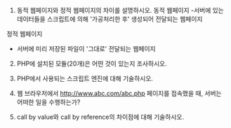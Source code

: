 1. 동적 웹페이지와 정적 웹페이지의 차이를 설명하시오.
동적 웹페이지
-서버에 있는 데이터들을 스크립트에 의해 '가공처리한 후' 생성되어 전달되는 웹페이지

정적 웹페이지
- 서버에 미리 저장된 파일이 '그대로' 전달되는 웹페이지

2. PHP에 설치된 모듈(20개)은 어떤 것이 있는지 조사하시오.

3. PHP에서 사용되는 스크립트 엔진에 대해 기술하시오.

4. 웹 브라우저에서 http://www.abc.com/abc.php 페이지를 접속했을 때, 서버는 어떠한 일을 수행하는가?

5. call by value와 call by reference의 차이점에 대해 기술하시오.
